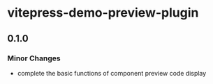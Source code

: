 # vitepress-demo-preview-plugin

## 0.1.0

### Minor Changes

- complete the basic functions of component preview code display
